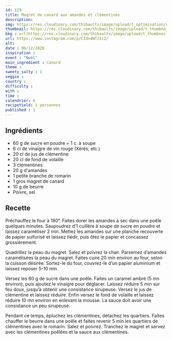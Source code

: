 ```yaml
---
id: 129
title: Magret de canard aux amandes et clémentines
description: 
img: https://res.cloudinary.com/thibaults/image/upload/t_optimisation/v1607204294/Recipes/20201206_magret_clementines.jpg
thumbnail: https://res.cloudinary.com/thibaults/image/upload/t_thumbnail_josie/v1607204294/Recipes/20201206_magret_clementines.jpg
bkg : url(https://res.cloudinary.com/thibaults/image/upload/t_thumbnail_josie/v1607204294/Recipes/20201206_magret_clementines.jpg)
url: https://www.instagram.com/p/CIdn4NTJIc2/
alt: 
date : 06/12/2020
inspiration : 
event : "Noël"
main_ingredient : Canard
theme : 
sweety_salty : 1
veggie : 
country :
difficulty :
with : 
time : 
calendrier: 6
recipeYield: 2 personnes
published : 1
---
```


## Ingrédients 
 - 60 g de sucre en poudre + 1 c. à soupe
 - 6 cl de vinaigre de vin rouge (Xérès, etc.)
 - 20 cl de jus de clémentine
 - 20 cl de fond de volaille
 - 3 clémentines
 - 20 g d'amandes
 - 1 petite branche de romarin
 - 1 gros magret de canard
 - 10 g de beurre
 - Poivre, sel

## Recette
Préchauffez le four à 180°. Faites dorer les amandes à sec dans une poêle quelques minutes. Saupoudrez d’1 cuillère à soupe de sucre en poudre et laissez caraméliser 2 min. Mettez les amandes sur une planche recouverte de papier sulfurisé et laissez tiédir, puis ôtez le papier et concassez grossièrement.

Quadrillez la peau du magret. Salez et poivrez la chair. Parsemez d’amandes caramélisées la peau du magret. Faites cuire 20 min environ au four, selon la cuisson désirée. Sortez-le du four, couvrez-le d’un papier aluminium et laissez reposer 5-10 min.

Versez les 60 g de sucre dans une poêle. Faites un caramel ambré (5 mn environ), puis ajoutez le vinaigre pour déglacer. Laissez réduire 5 min sur feu doux, jusqu’à obtenir une consistance sirupeuse. Versez le jus de clémentine et laissez réduire. Enfin versez le fond de volaille et laissez réduire 10 mn environ en enlevant la mousse. La sauce doit avoir une consistance un peu sirupeuse.

Pendant ce temps, épluchez les clémentines, détachez les quartiers. Faites chauffer le beurre dans une poêle et faites revenir 5 min les quartiers de clémentines avec le romarin. Salez et poivrez. Tranchez le magret et servez avec les clémentines poêlées et la sauce aux clémentines.